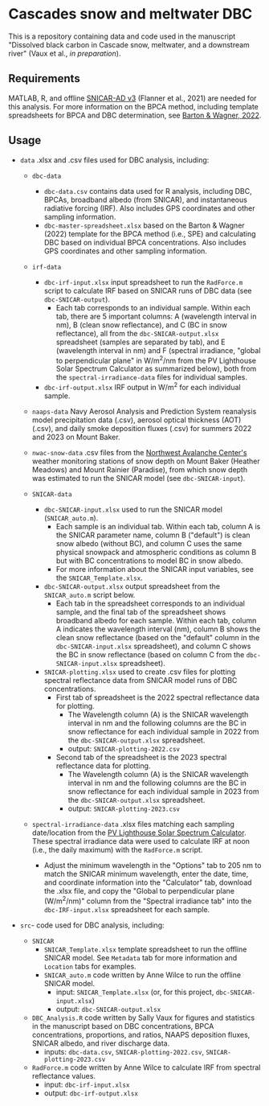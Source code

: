 # Cascades snow and meltwater DBC

This is a repository containing data and code used in the manuscript "Dissolved black carbon in Cascade snow, meltwater, and a downstream river" (Vaux et al., _in preparation_).

## Requirements

MATLAB, R, and offline [SNICAR-AD v3](https://github.com/mflanner/SNICARv3) (Flanner et al., 2021) are needed for this analysis. For more information on the BPCA method, including template spreadsheets for BPCA and DBC determination, see [Barton & Wagner, 2022](https://www.protocols.io/view/measuring-dissolved-black-carbon-in-water-via-aque-5qpvoy2b9g4o/v2).

## Usage

- `data` .xlsx and .csv files used for DBC analysis, including:
  - `dbc-data`
    - `dbc-data.csv` contains data used for R analysis, including DBC, BPCAs, broadband albedo (from SNICAR), and instantaneous radiative forcing (IRF). Also includes GPS coordinates and other sampling information.
    - `dbc-master-spreadsheet.xlsx` based on the Barton & Wagner (2022) template for the BPCA method (i.e., SPE) and calculating DBC based on individual BPCA concentrations. Also includes GPS coordinates and other sampling information.
  
  - `irf-data`
    - `dbc-irf-input.xlsx` input spreadsheet to run the `RadForce.m` script to calculate IRF based on SNICAR runs of DBC data (see `dbc-SNICAR-output`).
      - Each tab corresponds to an individual sample. Within each tab, there are 5 important columns: A (wavelength interval in nm), B (clean snow reflectance), and C (BC in snow reflectance), all from the `dbc-SNICAR-output.xlsx` spreadsheet (samples are separated by tab), and E (wavelength interval in nm) and F (spectral irradiance, "global to perpendicular plane" in W/m<sup>2</sup>/nm from the PV Lighthouse Solar Spectrum Calculator as summarized below), both from the `spectral-irradiance-data` files for individual samples.
    - `dbc-irf-output.xlsx` IRF output in W/m<sup>2</sup> for each individual sample. 
  
  - `naaps-data` Navy Aerosol Analysis and Prediction System reanalysis model precipitation data (.csv), aerosol optical thickness (AOT) (.csv), and daily smoke deposition fluxes (.csv) for summers 2022 and 2023 on Mount Baker.
  
  - `nwac-snow-data` .csv files from the [Northwest Avalanche Center's](https://nwac.us/data-portal/) weather monitoring stations of snow depth on Mount Baker (Heather Meadows) and Mount Rainier (Paradise), from which snow depth was estimated to run the SNICAR model (see `dbc-SNICAR-input`).
    
  - `SNICAR-data`
    - `dbc-SNICAR-input.xlsx` used to run the SNICAR model (`SNICAR_auto.m`).
      - Each sample is an individual tab. Within each tab, column A is the SNICAR parameter name, column B ("default") is clean snow albedo (without BC), and column C uses the same physical snowpack and atmospheric conditions as column B but with BC concentrations to model BC in snow albedo.
      - For more information about the SNICAR input variables, see the `SNICAR_Template.xlsx`.
    - `dbc-SNICAR-output.xlsx` output spreadsheet from the `SNICAR_auto.m` script below.
      - Each tab in the spreadsheet corresponds to an individual sample, and the final tab of the spreadsheet shows broadband albedo for each sample. Within each tab, column A indicates the wavelength interval (nm), column B shows the clean snow reflectance (based on the "default" column in the `dbc-SNICAR-input.xlsx` spreadsheet), and column C shows the BC in snow reflectance (based on column C from the `dbc-SNICAR-input.xlsx` spreadsheet).
    - `SNICAR-plotting.xlsx` used to create .csv files for plotting spectral reflectance data from SNICAR model runs of DBC concentrations.
      - First tab of spreadsheet is the 2022 spectral reflectance data for plotting.
        - The Wavelength column (A) is the SNICAR wavelength interval in nm and the following columns are the BC in snow reflectance for each individual sample in 2022 from the `dbc-SNICAR-output.xlsx` spreadsheet.
        - output: `SNICAR-plotting-2022.csv`
      - Second tab of the spreadsheet is the 2023 spectral reflectance data for plotting.
        - The Wavelength column (A) is the SNICAR wavelength interval in nm and the following columns are the BC in snow reflectance for each individual sample in 2023 from the `dbc-SNICAR-output.xlsx` spreadsheet.
        - output: `SNICAR-plotting-2023.csv`
      
  - `spectral-irradiance-data` .xlsx files matching each sampling date/location from the [PV Lighthouse Solar Spectrum Calculator](https://www2.pvlighthouse.com.au/calculators/solar%20spectrum%20calculator/solar%20spectrum%20calculator.aspx). These spectral irradiance data were used to calculate IRF at noon (i.e., the daily maximum) with the `RadForce.m` script.
    - Adjust the minimum wavelength in the "Options" tab to 205 nm to match the SNICAR minimum wavelength, enter the date, time, and coordinate information into the "Calculator" tab, download the .xlsx file, and copy the "Global to perpendicular plane (W/m<sup>2</sup>/nm)" column from the "Spectral irradiance tab" into the `dbc-IRF-input.xlsx` spreadsheet for each sample.  

- `src`- code used for DBC analysis, including:
  - `SNICAR`
    - `SNICAR_Template.xlsx` template spreadsheet to run the offline SNICAR model. See `Metadata` tab for more information and `Location` tabs for examples.
    - `SNICAR_auto.m` code written by Anne Wilce to run the offline SNICAR model.
      - input: `SNICAR_Template.xlsx` (or, for this project, `dbc-SNICAR-input.xlsx`)
      - output: `dbc-SNICAR-output.xlsx`
  - `DBC_Analysis.R` code written by Sally Vaux for figures and statistics in the manuscript based on DBC concentrations, BPCA concentrations, proportions, and ratios, NAAPS deposition fluxes, SNICAR albedo, and river discharge data.
    - inputs: `dbc-data.csv`, `SNICAR-plotting-2022.csv`, `SNICAR-plotting-2023.csv`
  - `RadForce.m` code written by Anne Wilce to calculate IRF from spectral reflectance values.
    - input: `dbc-irf-input.xlsx`
    - output: `dbc-irf-output.xlsx`
